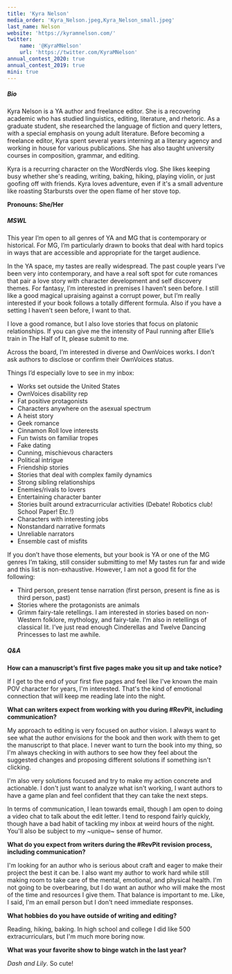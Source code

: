 ```yaml
---
title: 'Kyra Nelson'
media_order: 'Kyra_Nelson.jpeg,Kyra_Nelson_small.jpeg'
last_name: Nelson
website: 'https://kyramnelson.com/'
twitter:
    name: '@KyraMNelson'
    url: 'https://twitter.com/KyraMNelson'
annual_contest_2020: true
annual_contest_2019: true
mini: true
---
```


##### Bio

Kyra Nelson is a YA author and freelance editor. She is a recovering academic who has studied linguistics, editing, literature, and rhetoric. As a graduate student, she researched the language of fiction and query letters, with a special emphasis on young adult literature. Before becoming a freelance editor, Kyra spent several years interning at a literary agency and working in house for various publications. She has also taught university courses in composition, grammar, and editing.

Kyra is a recurring character on the WordNerds vlog. She likes keeping busy whether she's reading, writing, baking, hiking, playing violin, or just goofing off with friends. Kyra loves adventure, even if it's a small adventure like roasting Starbursts over the open flame of her stove top.

**Pronouns: She/Her**

##### MSWL

This year I’m open to all genres of YA and MG that is contemporary or historical. For MG, I’m particularly drawn to books that deal with hard topics in ways that are accessible and appropriate for the target audience.

In the YA space, my tastes are really widespread. The past couple years I’ve been very into contemporary, and have a real soft spot for cute romances that pair a love story with character development and self discovery themes. For fantasy, I’m interested in premises I haven’t seen before. I still like a good magical upraising against a corrupt power, but I’m really interested if your book follows a totally different formula. Also if you have a setting I haven’t seen before, I want to that. 

I love a good romance, but I also love stories that focus on platonic relationships. If you can give me the intensity of Paul running after Ellie’s train in The Half of It, please submit to me.

Across the board, I’m interested in diverse and OwnVoices works. I don’t ask authors to disclose or confirm their OwnVoices status.

Things I’d especially love to see in my inbox:
 * Works set outside the United States
 * OwnVoices disability rep
 * Fat positive protagonists
 * Characters anywhere on the asexual spectrum
 * A heist story
 * Geek romance
 * Cinnamon Roll love interests
 * Fun twists on familiar tropes
 * Fake dating
 * Cunning, mischievous characters
 * Political intrigue
 * Friendship stories
 * Stories that deal with complex family dynamics
 * Strong sibling relationships
 * Enemies/rivals to lovers
 * Entertaining character banter
 * Stories built around extracurricular activities (Debate! Robotics club! School Paper! Etc.!)
 * Characters with interesting jobs
 * Nonstandard narrative formats
 * Unreliable narrators
 * Ensemble cast of misfits

If you don’t have those elements, but your book is YA or one of the MG genres I’m taking, still consider submitting to me! My tastes run far and wide and this list is non-exhaustive. However, I am not a good fit for the following:

 * Third person, present tense narration (first person, present is fine as is third person, past)
 * Stories where the protagonists are animals
 * Grimm fairy-tale retellings. I am interested in stories based on non-Western folklore, mythology, and fairy-tale. I’m also in retellings of classical lit. I’ve just read enough Cinderellas and Twelve Dancing Princesses to last me awhile.

##### Q&A

**How can a manuscript’s first five pages make you sit up and take notice?**

If I get to the end of your first five pages and feel like I've known the main POV character for years, I'm interested. That's the kind of emotional connection that will keep me reading late into the night. 

**What can writers expect from working with you during #RevPit, including communication?**

My approach to editing is very focused on author vision. I always want to see what the author envisions for the book and then work with them to get the manuscript to that place. I never want to turn the book into my thing, so I'm always checking in with authors to see how they feel about the suggested changes and proposing different solutions if something isn't clicking. 

I'm also very solutions focused and try to make my action concrete and actionable. I don't just want to analyze what isn't working, I want authors to have a game plan and feel confident that they can take the next steps.

In terms of communication, I lean towards email, though I am open to doing a video chat to talk about the edit letter. I tend to respond fairly quickly, though have a bad habit of tackling my inbox at weird hours of the night. You'll also be subject to my ~unique~ sense of humor.

**What do you expect from writers during the #RevPit revision process, including communication?**

I'm looking for an author who is serious about craft and eager to make their project the best it can be. I also want my author to work hard while still making room to take care of the mental, emotional, and physical health. I'm not going to be overbearing, but I do want an author who will make the most of the time and resources I give them. That balance is important to me. Like, I said, I'm an email person but I don't need immediate responses.

**What hobbies do you have outside of writing and editing?**

Reading, hiking, baking. In high school and college I did like 500 extracurriculars, but I'm much more boring now.

**What was your favorite show to binge watch in the last year?**

_Dash and Lily_. So cute! 
